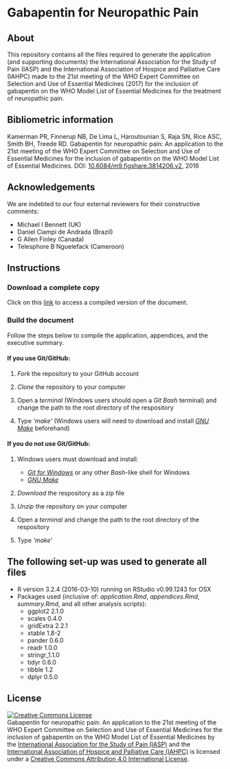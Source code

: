 # Gabapentin for Neuropathic Pain

## About
This repository contains all the files required to generate the application (and supporting documents) the International Association for the Study of Pain (IASP) and the International Association of Hospice and Palliative Care (IAHPC) made to the 21st meeting of the WHO Expert Committee on Selection and Use of Essential Medicines (2017) for the inclusion of gabapentin on the WHO Model List of Essential Medicines for the treatment of neuropathic pain. 

## Bibliometric information
Kamerman PR, Finnerup NB, De Lima L, Haroutounian S, Raja SN, Rice ASC, Smith BH, Treede RD. Gabapentin for neuropathic pain: An application to the 21st meeting of the WHO Expert Committee on Selection and Use of Essential Medicines for the inclusion of gabapentin on the WHO Model List of Essential Medicines. DOI: [10.6084/m9.figshare.3814206.v2](http://dx.doi.org/10.6084/m9.figshare.3814206.v2), 2016

## Acknowledgements
We are indebted to our four external reviewers for their constructive comments:
- Michael I Bennett (UK)
- Daniel Ciampi de Andrada (Brazil)
- G Allen Finley (Canada)
- Telesphore B Nguelefack (Cameroon)

## Instructions 

### Download a complete copy

Click on this [link](https://dl.dropboxusercontent.com/u/11805474/painblogr/neuropathic-pain-storyboard-2016/eml-application.pdf) to access a compiled version of the document.

### Build the document

Follow the steps below to compile the application, appendices, and the executive summary.

#### If you use Git/GitHub: 
1. _Fork_ the repository to your GitHub account 

2. _Clone_ the repository to your computer 

3. Open a _terminal_ (Windows users should open a _Git Bash_ terminal) and change the path to the root directory of the respository  

4. Type _'make'_ (Windows users will need to download and install [_GNU Make_](http://gnuwin32.sourceforge.net/downlinks/make.php) beforehand)  

 
#### If you do not use Git/GitHub:
1. Windows users must download and install:
    - [_Git for Windows_](https://github.com/git-for-windows/git/releases) or any other _Bash_-like shell for Windows
    - [_GNU Make_](http://gnuwin32.sourceforge.net/downlinks/make.php)

2. _Download_ the respository as a zip file 

2. _Unzip_ the repository on your computer 

3. Open a _terminal_ and change the path to the root directory of the respository

4. Type _'make'_

## The following set-up was used to generate all files
- R version 3.2.4 (2016-03-10) running on RStudio v0.99.1243 for OSX
- Packages used (inclusive of: _application.Rmd_, _appendices.Rmd_, _summary.Rmd_, and all other analysis scripts):
    - ggplot2 2.1.0   
    - scales 0.4.0
    - gridExtra 2.2.1
    - xtable 1.8-2
    - pander 0.6.0
    - readr 1.0.0
    - stringr_1.1.0
    - tidyr 0.6.0
    - tibble 1.2        
    - dplyr 0.5.0
    
## License

<a rel="license" href="http://creativecommons.org/licenses/by/4.0/"><img alt="Creative Commons License" style="border-width:0" src="https://i.creativecommons.org/l/by/4.0/88x31.png" /></a><br /><span xmlns:dct="http://purl.org/dc/terms/" property="dct:title">Gabapentin for neuropathic pain: An application to the 21st meeting of the WHO Expert Committee on Selection and Use of Essential Medicines for the inclusion of gabapentin on the WHO Model List of Essential Medicines</span> by the <a href="http://www.iasp-pain.org" target="_blank">International Association for the Study of Pain (IASP)</a> and the <a href="http://hospicecare.com/home/" target="_blank">International Association of Hospice and Palliative Care (IAHPC)</a> is licensed under a <a rel="license" href="http://creativecommons.org/licenses/by/4.0/">Creative Commons Attribution 4.0 International License</a>. 
